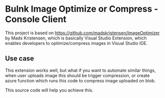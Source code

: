 # Bulnk Image Optimize or Compress - Console Client


This project is based on https://github.com/madskristensen/ImageOptimizer by Mads Kristensen, which is basically Visual Studio Extension, 
which enables developers to optimize/compress images in Visual Studio IDE.

## Use case ##
This extension works well, but what if you want to automate similar things, when user uploads image this should be trigger compression, 
or create azure function which runs this code to compress image uploaded on blob. 


This source code will help you achieve this.
